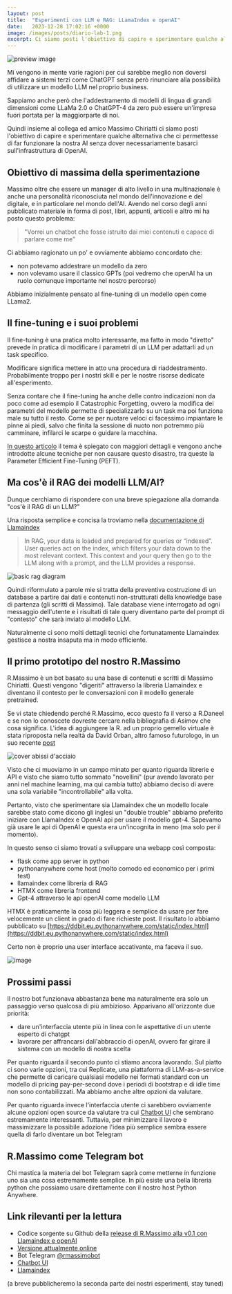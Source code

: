 ```yaml
---
layout: post
title:  "Esperimenti con LLM e RAG: LLamaIndex e openAI"
date:   2023-12-28 17:02:16 +0000
image: /images/posts/diario-lab-1.png
excerpt: Ci siamo posti l'obiettivo di capire e sperimentare qualche alternativa che ci permettesse di far funzionare la nostra AI senza dover necessariamente basarci sull'infrastruttura di OpenAI
---
```


![preview image](/images/posts/diario-lab-1.png)




Mi vengono in mente varie ragioni per cui sarebbe meglio non doversi affidare a sistemi terzi come ChatGPT senza però rinunciare alla possibilità di utilizzare un modello LLM nel proprio business.

Sappiamo anche però che l'addestramento di modelli di lingua di grandi dimensioni come LLaMa 2.0 o ChatGPT-4 da zero può essere un'impresa fuori portata per la maggiorparte di noi. 

Quindi insieme al collega ed amico Massimo Chiriatti ci siamo posti l'obiettivo di capire e sperimentare qualche alternativa che ci permettesse di far funzionare la nostra AI senza dover necessariamente basarci sull'infrastruttura di OpenAI.

## Obiettivo di massima della sperimentazione

Massimo oltre che essere un manager di alto livello in una multinazionale è anche una personalità riconosciuta nel mondo dell'innovazione e del digitale, e in particolare nel mondo dell'AI. Avendo nel corso degli anni pubblicato materiale in forma di post, libri, appunti, articoli e altro mi ha posto questo problema:

> "Vorrei un chatbot che fosse istruito dai miei contenuti e capace di parlare come me"

Ci abbiamo ragionato un po' e ovviamente abbiamo concordato che:
- non potevamo addestrare un modello da zero
- non volevamo usare il classico GPTs (poi vedremo che openAI ha un ruolo comunque importante nel nostro percorso)

Abbiamo inizialmente pensato al fine-tuning di un modello open come LLama2.

## Il fine-tuning e i suoi problemi

Il fine-tuning è una pratica molto interessante, ma fatto in modo "diretto" prevede in pratica di modificare i parametri di un LLM per adattarli ad un task specifico. 

Modificare significa mettere in atto una procedura di riaddestramento. Probabilmente troppo per i nostri skill e per le nostre risorse dedicate all'esperimento.

Senza contare che il fine-tuning ha anche delle contro indicazioni non da poco come ad esempio il Catastrophic Forgetting, ovvero la modifica dei parametri del modello permette di specializzarlo su un task ma poi funziona male su tutto il resto. Come se per nuotare veloci ci facessimo impiantare le pinne ai piedi, salvo che finita la sessione di nuoto non potremmo più camminare, infilarci le scarpe o guidare la macchina.

[In questo articolo](https://medium.com/@S.Shakir/mastering-task-specific-brilliance-battling-catastrophic-forgetting-with-fine-tuned-llms-c0bde311d406) il tema è spiegato con maggiori dettagli e vengono anche introdotte alcune tecniche per non causare questo disastro, tra queste la Parameter Efficient Fine-Tuning (PEFT).




## Ma cos'è il RAG dei modelli LLM/AI?

Dunque cerchiamo di rispondere con una breve spiegazione alla domanda "cos'è il RAG di un LLM?"

Una risposta semplice e concisa la troviamo nella [documentazione di Llamaindex](https://docs.llamaindex.ai/en/stable/getting_started/concepts.html)

>In RAG, your data is loaded and prepared for queries or “indexed”. User queries act on the index, which filters your data down to the most relevant context. This context and your query then go to the LLM along with a prompt, and the LLM provides a response.

![basic rag diagram](/images/posts/basic-rag.png)

Quindi riformulato a parole mie si tratta della preventiva costruzione di un database a partire dai dati e contenuti non-strutturati della knowledge base di partenza (gli scritti di Massimo). Tale database viene interrogato ad ogni messaggio dell'utente e i risultati di tale query diventano parte del prompt di "contesto" che sarà inviato al modello LLM.

Naturalmente ci sono molti dettagli tecnici che fortunatamente Llamaindex gestisce a nostra insaputa ma in modo efficiente.

## Il primo prototipo del nostro R.Massimo

R.Massimo è un bot basato su una base di contenuti e scritti di Massimo Chiriatti. Questi vengono "digeriti" attraverso la libreria Llamaindex e diventano il contesto per le conversazioni con il modello generale pretrained.

Se vi state chiedendo perché R.Massimo, ecco questo fa il verso a R.Daneel e se non lo conoscete dovreste cercare nella bibliografia di Asimov che cosa significa. L'idea di aggiungere la R. ad un proprio gemello virtuale è stata riproposta nella realtà da David Orban, altro famoso futurologo, in un suo recente [post](https://www.linkedin.com/feed/update/urn:li:activity:7146081835490463744/)

![cover abissi d'acciaio](/images/posts/abissi-acciaio.jpg)



Visto che ci muoviamo in un campo minato per quanto riguarda librerie e API e visto che siamo tutto sommato "novellini" (pur avendo lavorato per anni nel machine learning, ma qui cambia tutto) abbiamo deciso di avere una sola variabile "incontrollabile" alla volta. 

Pertanto, visto che sperimentare sia Llamaindex che un modello locale sarebbe stato come dicono gli inglesi un "double trouble" abbiamo preferito iniziare con LlamaIndex e OpenAI api per usare il modello gpt-4. Sapevamo già usare le api di OpenAI e questa era un'incognita in meno (ma solo per il momento).

In questo senso ci siamo trovati a sviluppare una webapp così composta:
- flask come app server in python
- pythonanywhere come host (molto comodo ed economico per i primi test)
- llamaindex come libreria di RAG
- HTMX come libreria frontend
- Gpt-4 attraverso le api openAI come modello LLM

HTMX è praticamente la cosa più leggera e semplice da usare per fare velocemente un client in grado di fare richieste post. Il risultato lo abbiamo pubblicato su
[https://ddbit.eu.pythonanywhere.com/static/index.html](https://ddbit.eu.pythonanywhere.com/static/index.html)

Certo non è proprio una user interface accativante, ma faceva il suo.

![image](/images/posts/rmassimo-poc1.png)

## Prossimi passi

Il nostro bot funzionava abbastanza bene ma naturalmente era solo un passaggio verso qualcosa di più ambizioso. Apparivano all'orizzonte due priorità:
- dare un'interfaccia utente più in linea con le aspettative di un utente esperto di chatgpt
- lavorare per affrancarsi dall'abbraccio di openAI, ovvero far girare il sistema con un modello di nostra scelta

Per quanto riguarda il secondo punto ci stiamo ancora lavorando. Sul piatto ci sono varie opzioni, tra cui Replicate, una piattaforma di LLM-as-a-service che permette di caricare qualsiasi modello nei formati standard con un modello di pricing pay-per-second dove i periodi di bootstrap e di idle time non sono contabilizzati. Ma abbiamo anche altre opzioni da valutare.

Per quanto riguarda invece l'interfaccia utente ci sarebbero ovviamente alcune opzioni open source da valutare tra cui [Chatbot UI](https://www.chatbotui.com) che sembrano estremamente interessanti. Tuttavia, per minimizzare il lavoro e massimizzare la possibile adozione l'idea più semplice sembra essere quella di farlo diventare un bot Telegram


## R.Massimo come Telegram bot

Chi mastica la materia dei bot Telegram saprà come metterne in funzione uno sia una cosa estremamente semplice. In più esiste una bella libreria python che possiamo usare direttamente con il nostro host Python Anywhere.


## Link rilevanti per la lettura

- Codice sorgente su Github della [release di R.Massimo alla v0.1 con Llamaindex e openAI](https://github.com/ddbit/rag/releases/tag/v0.1)
- [Versione attualmente online](https://ddbit.eu.pythonanywhere.com/static/index.html)
- Bot Telegram [@rmassimobot](https://web.telegram.org/k/#@rmassimobot)
- [Chatbot UI](https://www.chatbotui.com)
- [Llamaindex](https://docs.llamaindex.ai)


(a breve pubblicheremo la seconda parte dei nostri esperimenti, stay tuned)






